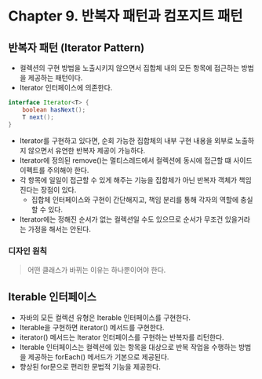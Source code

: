 # Chapter 9. 반복자 패턴과 컴포지트 패턴

## 반복자 패턴 (Iterator Pattern)
* 컬렉션의 구현 방법을 노출시키지 않으면서 집합체 내의 모든 항목에 접근하는 방법을 제공하는 패턴이다.
* Iterator 인터페이스에 의존한다.
```java
interface Iterator<T> {
    boolean hasNext();
    T next();
}
```
* Iterator를 구현하고 있다면, 순회 가능한 집합체의 내부 구현 내용을 외부로 노출하지 않으면서 유연한 반복자 제공이 가능하다.
* Iterator에 정의된 remove()는 멀티스레드에서 컬렉션에 동시에 접근할 떄 사이드 이펙트를 주의해야 한다.
* 각 항목에 일일이 접근할 수 있게 해주는 기능을 집합체가 아닌 반복자 객체가 책임진다는 장점이 있다.
  * 집합체 인터페이스와 구현이 간단해지고, 책임 분리를 통해 각자의 역할에 충실할 수 있다.
* Iterator에는 정해진 순서가 없는 컬렉션일 수도 있으므로 순서가 무조건 있을거라는 가정을 해서는 안된다.

### 디자인 원칙
> 어떤 클래스가 바뀌는 이유는 하나뿐이어야 한다.

## Iterable 인터페이스
* 자바의 모든 컬렉션 유형은 Iterable 인터페이스를 구현한다.
* Iterable을 구현하면 iterator() 메서드를 구현한다.
* iterator() 메서드는 Iterator 인터페이스를 구현하는 반복자를 리턴한다.
* Iterable 인터페이스는 컬렉션에 있는 항목을 대상으로 반복 작업을 수행하는 방법을 제공하는 forEach() 메서드가 기본으로 제공된다.
* 향상된 for문으로 편리한 문법적 기능을 제공한다.
